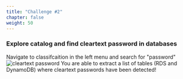 ```yaml
---
title: "Challenge #2"
chapter: false
weight: 50
---
```


### Explore catalog and find cleartext password in databases
Navigate to classifcaition in the left menu and search for "password"
![cleartext password](/images/new_ds_structured/export_cleartext.png)
You are able to extract a list of tables (RDS and DynamoDB) where cleartext passwords have been detected!